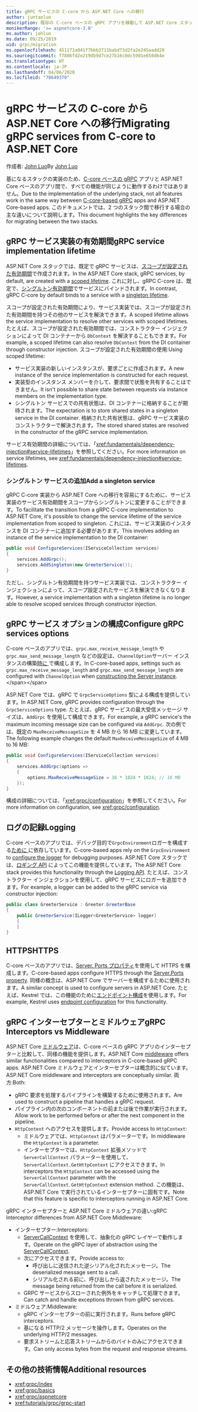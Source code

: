 ```yaml
---
title: gRPC サービスの C-core から ASP.NET Core への移行
author: juntaoluo
description: 既存の C-core ベースの gRPC アプリを移動して ASP.NET Core スタック上で実行する方法について説明します。
monikerRange: '>= aspnetcore-3.0'
ms.author: johluo
ms.date: 09/25/2019
uid: grpc/migration
ms.openlocfilehash: 451171a041f7bbb3711babd73d2fa2e245aadd28
ms.sourcegitcommit: f7886fd2e219db9d7ce27b16c0dc5901e658d64e
ms.translationtype: HT
ms.contentlocale: ja-JP
ms.lasthandoff: 04/06/2020
ms.locfileid: "78649370"
---
```

# <a name="migrating-grpc-services-from-c-core-to-aspnet-core"></a><span data-ttu-id="142a6-103">gRPC サービスの C-core から ASP.NET Core への移行</span><span class="sxs-lookup"><span data-stu-id="142a6-103">Migrating gRPC services from C-core to ASP.NET Core</span></span>

<span data-ttu-id="142a6-104">作成者: [John Luo](https://github.com/juntaoluo)</span><span class="sxs-lookup"><span data-stu-id="142a6-104">By [John Luo](https://github.com/juntaoluo)</span></span>

<span data-ttu-id="142a6-105">基になるスタックの実装のため、[C-core ベースの gRPC](https://grpc.io/blog/grpc-stacks) アプリと ASP.NET Core ベースのアプリ間で、すべての機能が同じように動作するわけではありません。</span><span class="sxs-lookup"><span data-stu-id="142a6-105">Due to the implementation of the underlying stack, not all features work in the same way between [C-core-based gRPC](https://grpc.io/blog/grpc-stacks) apps and ASP.NET Core-based apps.</span></span> <span data-ttu-id="142a6-106">このドキュメントでは、2 つのスタック間で移行する場合の主な違いについて説明します。</span><span class="sxs-lookup"><span data-stu-id="142a6-106">This document highlights the key differences for migrating between the two stacks.</span></span>

## <a name="grpc-service-implementation-lifetime"></a><span data-ttu-id="142a6-107">gRPC サービス実装の有効期間</span><span class="sxs-lookup"><span data-stu-id="142a6-107">gRPC service implementation lifetime</span></span>

<span data-ttu-id="142a6-108">ASP.NET Core スタックでは、既定で gRPC サービスは、[スコープが設定された有効期間](xref:fundamentals/dependency-injection#service-lifetimes)で作成されます。</span><span class="sxs-lookup"><span data-stu-id="142a6-108">In the ASP.NET Core stack, gRPC services, by default, are created with a [scoped lifetime](xref:fundamentals/dependency-injection#service-lifetimes).</span></span> <span data-ttu-id="142a6-109">これに対し、gRPC C-core は、既定で、[シングルトン有効期間](xref:fundamentals/dependency-injection#service-lifetimes)でサービスにバインドされます。</span><span class="sxs-lookup"><span data-stu-id="142a6-109">In contrast, gRPC C-core by default binds to a service with a [singleton lifetime](xref:fundamentals/dependency-injection#service-lifetimes).</span></span>

<span data-ttu-id="142a6-110">スコープが設定された有効期間により、サービス実装では、スコープが設定された有効期間を持つその他のサービスを解決できます。</span><span class="sxs-lookup"><span data-stu-id="142a6-110">A scoped lifetime allows the service implementation to resolve other services with scoped lifetimes.</span></span> <span data-ttu-id="142a6-111">たとえば、スコープが設定された有効期間では、コンストラクター インジェクションによって DI コンテナーから `DbContext` を解決することもできます。</span><span class="sxs-lookup"><span data-stu-id="142a6-111">For example, a scoped lifetime can also resolve `DbContext` from the DI container through constructor injection.</span></span> <span data-ttu-id="142a6-112">スコープが設定された有効期間の使用:</span><span class="sxs-lookup"><span data-stu-id="142a6-112">Using scoped lifetime:</span></span>

* <span data-ttu-id="142a6-113">サービス実装の新しいインスタンスが、要求ごとに作成されます。</span><span class="sxs-lookup"><span data-stu-id="142a6-113">A new instance of the service implementation is constructed for each request.</span></span>
* <span data-ttu-id="142a6-114">実装型のインスタンス メンバーを介して、要求間で状態を共有することはできません。</span><span class="sxs-lookup"><span data-stu-id="142a6-114">It isn't possible to share state between requests via instance members on the implementation type.</span></span>
* <span data-ttu-id="142a6-115">シングルトン サービスでの共有状態は、DI コンテナーに格納することが期待されます。</span><span class="sxs-lookup"><span data-stu-id="142a6-115">The expectation is to store shared states in a singleton service in the DI container.</span></span> <span data-ttu-id="142a6-116">格納された共有状態は、gRPC サービス実装のコンストラクターで解決されます。</span><span class="sxs-lookup"><span data-stu-id="142a6-116">The stored shared states are resolved in the constructor of the gRPC service implementation.</span></span>

<span data-ttu-id="142a6-117">サービス有効期間の詳細については、「<xref:fundamentals/dependency-injection#service-lifetimes>」を参照してください。</span><span class="sxs-lookup"><span data-stu-id="142a6-117">For more information on service lifetimes, see <xref:fundamentals/dependency-injection#service-lifetimes>.</span></span>

### <a name="add-a-singleton-service"></a><span data-ttu-id="142a6-118">シングルトン サービスの追加</span><span class="sxs-lookup"><span data-stu-id="142a6-118">Add a singleton service</span></span>

<span data-ttu-id="142a6-119">gRPC C-core 実装から ASP.NET Core への移行を容易にするために、サービス実装のサービス有効期間をスコープからシングルトンに変更することができます。</span><span class="sxs-lookup"><span data-stu-id="142a6-119">To facilitate the transition from a gRPC C-core implementation to ASP.NET Core, it's possible to change the service lifetime of the service implementation from scoped to singleton.</span></span> <span data-ttu-id="142a6-120">これには、サービス実装のインスタンスを DI コンテナーに追加する必要があります。</span><span class="sxs-lookup"><span data-stu-id="142a6-120">This involves adding an instance of the service implementation to the DI container:</span></span>

```csharp
public void ConfigureServices(IServiceCollection services)
{
    services.AddGrpc();
    services.AddSingleton(new GreeterService());
}
```

<span data-ttu-id="142a6-121">ただし、シングルトン有効期間を持つサービス実装では、コンストラクター インジェクションによって、スコープ設定されたサービスを解決できなくなります。</span><span class="sxs-lookup"><span data-stu-id="142a6-121">However, a service implementation with a singleton lifetime is no longer able to resolve scoped services through constructor injection.</span></span>

## <a name="configure-grpc-services-options"></a><span data-ttu-id="142a6-122">gRPC サービス オプションの構成</span><span class="sxs-lookup"><span data-stu-id="142a6-122">Configure gRPC services options</span></span>

<span data-ttu-id="142a6-123">C-core ベースのアプリでは、`grpc.max_receive_message_length` や `grpc.max_send_message_length` などの設定は、`ChannelOption`サーバー インスタンスの構築[時に ](https://grpc.io/grpc/csharp/api/Grpc.Core.Server.html#Grpc_Core_Server__ctor_System_Collections_Generic_IEnumerable_Grpc_Core_ChannelOption__) で構成します。</span><span class="sxs-lookup"><span data-stu-id="142a6-123">In C-core-based apps, settings such as `grpc.max_receive_message_length` and `grpc.max_send_message_length` are configured with `ChannelOption` when [constructing the Server instance](https://grpc.io/grpc/csharp/api/Grpc.Core.Server.html#Grpc_Core_Server__ctor_System_Collections_Generic_IEnumerable_Grpc_Core_ChannelOption__).</span></span>

<span data-ttu-id="142a6-124">ASP.NET Core では、gRPC で `GrpcServiceOptions` 型による構成を提供しています。</span><span class="sxs-lookup"><span data-stu-id="142a6-124">In ASP.NET Core, gRPC provides configuration through the `GrpcServiceOptions` type.</span></span> <span data-ttu-id="142a6-125">たとえば、gRPC サービスの最大受信メッセージ サイズは、`AddGrpc` を使用して構成できます。</span><span class="sxs-lookup"><span data-stu-id="142a6-125">For example, a gRPC service's the maximum incoming message size can be configured via `AddGrpc`.</span></span> <span data-ttu-id="142a6-126">次の例では、既定の `MaxReceiveMessageSize` を 4 MB から 16 MB に変更しています。</span><span class="sxs-lookup"><span data-stu-id="142a6-126">The following example changes the default `MaxReceiveMessageSize` of 4 MB to 16 MB:</span></span>

```csharp
public void ConfigureServices(IServiceCollection services)
{
    services.AddGrpc(options =>
    {
        options.MaxReceiveMessageSize = 16 * 1024 * 1024; // 16 MB
    });
}
```

<span data-ttu-id="142a6-127">構成の詳細については、「<xref:grpc/configuration>」を参照してください。</span><span class="sxs-lookup"><span data-stu-id="142a6-127">For more information on configuration, see <xref:grpc/configuration>.</span></span>

## <a name="logging"></a><span data-ttu-id="142a6-128">ログの記録</span><span class="sxs-lookup"><span data-stu-id="142a6-128">Logging</span></span>

<span data-ttu-id="142a6-129">C-core ベースのアプリでは、デバッグ目的で`GrpcEnvironment`ロガーを構成する[ために ](https://grpc.io/grpc/csharp/api/Grpc.Core.GrpcEnvironment.html?q=size#Grpc_Core_GrpcEnvironment_SetLogger_Grpc_Core_Logging_ILogger_) に依存しています。</span><span class="sxs-lookup"><span data-stu-id="142a6-129">C-core-based apps rely on the `GrpcEnvironment` to [configure the logger](https://grpc.io/grpc/csharp/api/Grpc.Core.GrpcEnvironment.html?q=size#Grpc_Core_GrpcEnvironment_SetLogger_Grpc_Core_Logging_ILogger_) for debugging purposes.</span></span> <span data-ttu-id="142a6-130">ASP.NET Core スタックでは、[ロギング API](xref:fundamentals/logging/index) によってこの機能を提供しています。</span><span class="sxs-lookup"><span data-stu-id="142a6-130">The ASP.NET Core stack provides this functionality through the [Logging API](xref:fundamentals/logging/index).</span></span> <span data-ttu-id="142a6-131">たとえば、コンストラクター インジェクションを使用して、gRPC サービスにロガーを追加できます。</span><span class="sxs-lookup"><span data-stu-id="142a6-131">For example, a logger can be added to the gRPC service via constructor injection:</span></span>

```csharp
public class GreeterService : Greeter.GreeterBase
{
    public GreeterService(ILogger<GreeterService> logger)
    {
    }
}
```

## <a name="https"></a><span data-ttu-id="142a6-132">HTTPS</span><span class="sxs-lookup"><span data-stu-id="142a6-132">HTTPS</span></span>

<span data-ttu-id="142a6-133">C-core ベースのアプリでは、[Server. Ports プロパティ](https://grpc.io/grpc/csharp/api/Grpc.Core.Server.html#Grpc_Core_Server_Ports)を使用して HTTPS を構成します。</span><span class="sxs-lookup"><span data-stu-id="142a6-133">C-core-based apps configure HTTPS through the [Server.Ports property](https://grpc.io/grpc/csharp/api/Grpc.Core.Server.html#Grpc_Core_Server_Ports).</span></span> <span data-ttu-id="142a6-134">同様の概念は、ASP.NET Core でサーバーを構成するために使用されます。</span><span class="sxs-lookup"><span data-stu-id="142a6-134">A similar concept is used to configure servers in ASP.NET Core.</span></span> <span data-ttu-id="142a6-135">たとえば、Kestrel では、この機能のために[エンドポイント構成](xref:fundamentals/servers/kestrel#endpoint-configuration)を使用します。</span><span class="sxs-lookup"><span data-stu-id="142a6-135">For example, Kestrel uses [endpoint configuration](xref:fundamentals/servers/kestrel#endpoint-configuration) for this functionality.</span></span>

## <a name="grpc-interceptors-vs-middleware"></a><span data-ttu-id="142a6-136">gRPC インターセプターとミドルウェア</span><span class="sxs-lookup"><span data-stu-id="142a6-136">gRPC Interceptors vs Middleware</span></span>

<span data-ttu-id="142a6-137">ASP.NET Core [ミドルウェア](xref:fundamentals/middleware/index)は、C-core ベースの gRPC アプリのインターセプターと比較して、同様の機能を提供します。</span><span class="sxs-lookup"><span data-stu-id="142a6-137">ASP.NET Core [middleware](xref:fundamentals/middleware/index) offers similar functionalities compared to interceptors in C-core-based gRPC apps.</span></span> <span data-ttu-id="142a6-138">ASP.NET Core ミドルウェアとインターセプターは概念的に似ています。</span><span class="sxs-lookup"><span data-stu-id="142a6-138">ASP.NET Core middleware and interceptors are conceptually similar.</span></span> <span data-ttu-id="142a6-139">両方:</span><span class="sxs-lookup"><span data-stu-id="142a6-139">Both:</span></span>

* <span data-ttu-id="142a6-140">gRPC 要求を処理するパイプラインを構築するために使用されます。</span><span class="sxs-lookup"><span data-stu-id="142a6-140">Are used to construct a pipeline that handles a gRPC request.</span></span>
* <span data-ttu-id="142a6-141">パイプライン内の次のコンポーネントの前または後で作業が実行されます。</span><span class="sxs-lookup"><span data-stu-id="142a6-141">Allow work to be performed before or after the next component in the pipeline.</span></span>
* <span data-ttu-id="142a6-142">`HttpContext` へのアクセスを提供します。</span><span class="sxs-lookup"><span data-stu-id="142a6-142">Provide access to `HttpContext`:</span></span>
  * <span data-ttu-id="142a6-143">ミドルウェアでは、`HttpContext` はパラメーターです。</span><span class="sxs-lookup"><span data-stu-id="142a6-143">In middleware the `HttpContext` is a parameter.</span></span>
  * <span data-ttu-id="142a6-144">インターセプターでは、`HttpContext` 拡張メソッドで `ServerCallContext` パラメーターを使用して、`ServerCallContext.GetHttpContext` にアクセスできます。</span><span class="sxs-lookup"><span data-stu-id="142a6-144">In interceptors the `HttpContext` can be accessed using the `ServerCallContext` parameter with the `ServerCallContext.GetHttpContext` extension method.</span></span> <span data-ttu-id="142a6-145">この機能は、ASP.NET Core で実行されているインターセプターに固有です。</span><span class="sxs-lookup"><span data-stu-id="142a6-145">Note that this feature is specific to interceptors running in ASP.NET Core.</span></span>

<span data-ttu-id="142a6-146">gRPC インターセプターと ASP.NET Core ミドルウェアの違い:</span><span class="sxs-lookup"><span data-stu-id="142a6-146">gRPC Interceptor differences from ASP.NET Core Middleware:</span></span>

* <span data-ttu-id="142a6-147">インターセプター:</span><span class="sxs-lookup"><span data-stu-id="142a6-147">Interceptors:</span></span>
  * <span data-ttu-id="142a6-148">[ServerCallContext](https://grpc.io/grpc/csharp/api/Grpc.Core.ServerCallContext.html) を使用して、抽象化の gRPC レイヤーで動作します。</span><span class="sxs-lookup"><span data-stu-id="142a6-148">Operate on the gRPC layer of abstraction using the [ServerCallContext](https://grpc.io/grpc/csharp/api/Grpc.Core.ServerCallContext.html).</span></span>
  * <span data-ttu-id="142a6-149">次にアクセスできます。</span><span class="sxs-lookup"><span data-stu-id="142a6-149">Provide access to:</span></span>
    * <span data-ttu-id="142a6-150">呼び出しに送信された逆シリアル化されたメッセージ。</span><span class="sxs-lookup"><span data-stu-id="142a6-150">The deserialized message sent to a call.</span></span>
    * <span data-ttu-id="142a6-151">シリアル化される前に、呼び出しから返されたメッセージ。</span><span class="sxs-lookup"><span data-stu-id="142a6-151">The message being returned from the call before it is serialized.</span></span>
  * <span data-ttu-id="142a6-152">GRPC サービスからスローされた例外をキャッチして処理できます。</span><span class="sxs-lookup"><span data-stu-id="142a6-152">Can catch and handle exceptions thrown from gRPC services.</span></span>
* <span data-ttu-id="142a6-153">ミドルウェア:</span><span class="sxs-lookup"><span data-stu-id="142a6-153">Middleware:</span></span>
  * <span data-ttu-id="142a6-154">gRPC インターセプターの前に実行されます。</span><span class="sxs-lookup"><span data-stu-id="142a6-154">Runs before gRPC interceptors.</span></span>
  * <span data-ttu-id="142a6-155">基になる HTTP/2 メッセージを操作します。</span><span class="sxs-lookup"><span data-stu-id="142a6-155">Operates on the underlying HTTP/2 messages.</span></span>
  * <span data-ttu-id="142a6-156">要求ストリームと応答ストリームからのバイトのみにアクセスできます。</span><span class="sxs-lookup"><span data-stu-id="142a6-156">Can only access bytes from the request and response streams.</span></span>

## <a name="additional-resources"></a><span data-ttu-id="142a6-157">その他の技術情報</span><span class="sxs-lookup"><span data-stu-id="142a6-157">Additional resources</span></span>

* <xref:grpc/index>
* <xref:grpc/basics>
* <xref:grpc/aspnetcore>
* <xref:tutorials/grpc/grpc-start>
